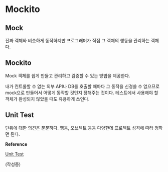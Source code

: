 # Mockito

## Mock

진짜 객체와 비슷하게 동작하지만 프로그래머가 직접 그 객체의 행동을 관리하는 객체다.

## Mockito

Mock 객체를 쉽게 만들고 관리하고 검증할 수 있는 방법을 제공한다.

내가 컨트롤할 수 없는 외부 API나 DB를 호출할 때마다 그 동작을 신경쓸 수 없으므로 mock으로 만들어서 어떻게 동작할 것인지 정해주는 것이다. 테스트에서 사용해야 할 객체가 완성되지 않았을 때도 유용하게 쓰인다.

## Unit Test

단위에 대한 의견은 분분하다. 행동, 오브젝트 등등 다양한데 프로젝트 성격에 따라 정하면 된다. 

**Reference**

[Unit Test](https://martinfowler.com/bliki/UnitTest.html)

(작성중)